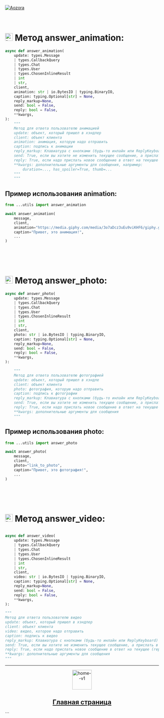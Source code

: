 <a href='https://t.me/aozoram_bot'>
    <img src="https://te.legra.ph/file/42f3f93f3a0492c1fdccf.png" alt="Aozora">
</a>

<br>
<br>
<br>

# <img width="25" height="25" src="https://img.icons8.com/officel/25/info.png" alt="info"/> Метод answer_animation:

```python
async def answer_animation(
    update: types.Message
    | types.CallbackQuery
    | types.Chat
    | types.User
    | types.ChosenInlineResult
    | int
    | str,
    client,
    animation: str | io.BytesIO | typing.BinaryIO,
    caption: typing.Optional[str] = None,
    reply_markup=None,
    send: bool = False,
    reply: bool = False,
    **kwargs,
):
    """
    Метод для ответа пользователю анимацией
    update: объект, который пришел в хэндлер
    client: объект клиента
    animation: анимация, которую надо отправить
    caption: подпись к анимации
    reply_markup: Клавиатура с кнопками (будь-то инлайн или ReplyKeyboard)
    send: True, если вы хотите не изменить текущее сообщение, а прислать в чат новое
    reply: True, если надо прислать новое сообщение в ответ на текущее (reply to message)
    **kwargs: дополнительные аргументы для сообщения, например:
        duration=..., has_spoiler=True, thumb=...
    """
    """
```

## Пример использования animation:

```python
from ...utils import answer_animation

await answer_animation(
    message,
    client,
    animation="https://media.giphy.com/media/3o7aDcz3uEu9viKHF6/giphy.gif",
    caption="Привет, это анимация!",
    ...
)
```

<br>
<br>
<br>

# <img width="25" height="25" src="https://img.icons8.com/officel/25/info.png" alt="info"/> Метод answer_photo:

```python
async def answer_photo(
    update: types.Message
    | types.CallbackQuery
    | types.Chat
    | types.User
    | types.ChosenInlineResult
    | int
    | str,
    client,
    photo: str | io.BytesIO | typing.BinaryIO,
    caption: typing.Optional[str] = None,
    reply_markup=None,
    send: bool = False,
    reply: bool = False,
    **kwargs,
):

    """
    Метод для ответа пользователю фотографией
    update: объект, который пришел в хэндле
    client: объект клиента
    photo: фотография, которую надо отправить
    caption: подпись к фотографии
    reply_markup: Клавиатура с кнопками (будь-то инлайн или ReplyKeyboard)
    send: True, если вы хотите не изменить текущее сообщение, а прислать в чат новое
    reply: True, если надо прислать новое сообщение в ответ на текущее (reply to message)
    **kwargs: дополнительные аргументы для сообщения
    """
```

## Пример использования photo:

```python
from ...utils import answer_photo

await answer_photo(
    message,
    client,
    photo="link_to_photo",
    caption="Привет, это фотография!",
    ...
)
```

<br>
<br>
<br>

# <img width="25" height="25" src="https://img.icons8.com/officel/25/info.png" alt="info"/> Метод answer_video:

```python

async def answer_video(
    update: types.Message
    | types.CallbackQuery
    | types.Chat
    | types.User
    | types.ChosenInlineResult
    | int
    | str,
    client,
    video: str | io.BytesIO | typing.BinaryIO,
    caption: typing.Optional[str] = None,
    reply_markup=None,
    send: bool = False,
    reply: bool = False,
    **kwargs,
):

"""
Метод для ответа пользователю видео
update: объект, который пришел в хэндлер
client: объект клиента
video: видео, которое надо отправить
caption: подпись к видео
reply_markup: Клавиатура с кнопками (будь-то инлайн или ReplyKeyboard)
send: True, если вы хотите не изменить текущее сообщение, а прислать в чат новое
reply: True, если надо прислать новое сообщение в ответ на текущее (reply to message)
**kwargs: дополнительные аргументы для сообщения
"""
```



---

<p align="center">
    <a href='https://github.com/Den4ikSuperOstryyPer4ik/Aozora-Docs/blob/main/README.md'>
    <img width="64" height="64" src="https://img.icons8.com/flat-round/64/home--v1.png" alt="home--v1"/>
    <h2 align="center">Главная страница</h2>
    </a>
</p>
```
